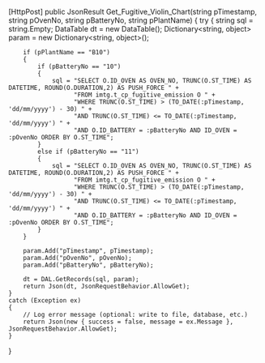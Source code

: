[HttpPost]
public JsonResult Get_Fugitive_Violin_Chart(string pTimestamp, string pOvenNo, string pBatteryNo, string pPlantName)
{
    try
    {
        string sql = string.Empty;
        DataTable dt = new DataTable();
        Dictionary<string, object> param = new Dictionary<string, object>();

        if (pPlantName == "B10")
        {
            if (pBatteryNo == "10")
            {
                sql = "SELECT O.ID_OVEN AS OVEN_NO, TRUNC(O.ST_TIME) AS DATETIME, ROUND(O.DURATION,2) AS PUSH_FORCE " +
                      "FROM imtg.t_cp_fugitive_emission O " +
                      "WHERE TRUNC(O.ST_TIME) > (TO_DATE(:pTimestamp, 'dd/mm/yyyy') - 30) " +
                      "AND TRUNC(O.ST_TIME) <= TO_DATE(:pTimestamp, 'dd/mm/yyyy') " +
                      "AND O.ID_BATTERY = :pBatteryNo AND ID_OVEN = :pOvenNo ORDER BY O.ST_TIME";
            }
            else if (pBatteryNo == "11")
            {
                sql = "SELECT O.ID_OVEN AS OVEN_NO, TRUNC(O.ST_TIME) AS DATETIME, ROUND(O.DURATION,2) AS PUSH_FORCE " +
                      "FROM imtg.t_cp_fugitive_emission O " +
                      "WHERE TRUNC(O.ST_TIME) > (TO_DATE(:pTimestamp, 'dd/mm/yyyy') - 30) " +
                      "AND TRUNC(O.ST_TIME) <= TO_DATE(:pTimestamp, 'dd/mm/yyyy') " +
                      "AND O.ID_BATTERY = :pBatteryNo AND ID_OVEN = :pOvenNo ORDER BY O.ST_TIME";
            }
        }

        param.Add("pTimestamp", pTimestamp);
        param.Add("pOvenNo", pOvenNo);
        param.Add("pBatteryNo", pBatteryNo);

        dt = DAL.GetRecords(sql, param);
        return Json(dt, JsonRequestBehavior.AllowGet);
    }
    catch (Exception ex)
    {
        // Log error message (optional: write to file, database, etc.)
        return Json(new { success = false, message = ex.Message }, JsonRequestBehavior.AllowGet);
    }
}